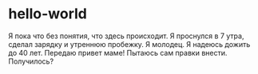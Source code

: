 # hello-world
Я пока что без понятия, что здесь происходит.
Я проснулся в 7 утра, сделал зарядку и утреннюю пробежку. Я молодец. Я надеюсь дожить до 40 лет.
Передаю привет маме!
Пытаюсь сам правки внести.
Получилось?

